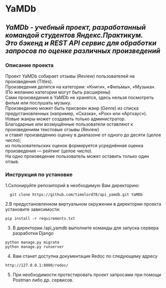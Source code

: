 YaMDb
=====
*YaMDb - учебный проект, разработанный командой студентов Яндекс.Практикум.</br>
Это бэкенд и REST API сервис  для обработки запросов по оценке различных произведений*
------------------------------------
### Описание проекта
Проект YaMDb собирает отзывы (Review) пользователей на произведения (Titles). </br>
Произведения делятся на категории: «Книги», «Фильмы», «Музыка». </br> 
(По желанию категории могут быть расширены) </br>
Сами произведения в YaMDb не хранятся, здесь нельзя посмотреть фильм или послушать музыку. </br>
Произведению может быть присвоен жанр (Genre) из списка предустановленных (например, «Сказка», «Рок» или «Артхаус»).</br>
Новые жанры может создавать только администратор. </br>
Благодарные или возмущённые пользователи оставляют к произведениям текстовые отзывы (Review)</br>
и ставят произведению оценку в диапазоне от одного до десяти (целое число);</br>
из пользовательских оценок формируется усреднённая оценка произведения — рейтинг (целое число).</br>
На одно произведение пользователь может оставить только один отзыв.

### Инструкция по установке
1.Склонируйте репозиторий в необходимую Вам директорию:
```
  git clone https://github.com/timelord78/api_yamdb.git YaMDb
```
2.В предустановленном виртуальном окружении в директории проекта установите зависимости:
```
pip install -r requirements.txt
```
3. В директории /api_yamdb выполните команды для запуска сервера разработки Django
```
python manage.py migrate
python manage.py runserver
```
4. Вам станет доступна документация Redoc по следующему адресу
```
http://127.0.0.1:8000/redoc/
```
5. При необходимости протестировать проект запросами при помощи Postman либо др. сервисов.
